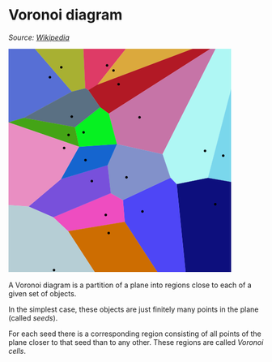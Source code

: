 # Voronoi diagram

_Source: [Wikipedia](https://en.wikipedia.org/wiki/Voronoi_diagram)_

![Voronoi diagram](voronoi-diagram.png)

A Voronoi diagram is a partition of a plane into regions close to each of a given set of objects. 

In the simplest case, these objects are just finitely many points in the plane (called _seeds_).

For each seed there is a corresponding region consisting of all points of the plane closer to that seed than to any other. These regions are called _Voronoi cells_.
